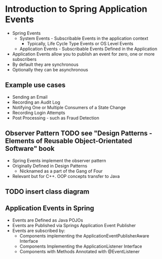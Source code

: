 # Introduction to Spring Application Events
- Spring Events
  - System Events - Subscribable Events in the application context
    - Typically, Life Cycle Type Events or OS Level Events
  - Application Events - Subscribable Events Defined in the Application
- Application Events allow you to publish an event for zero, one or more subscribers
- By default they are synchronous
- Optionally they can be asynchronous

## Example use cases
- Sending an Email
- Recording an Audit Log
- Notifying One or Multiple Consumers of a State Change
- Recording Login Attempts
- Post Processing - such as Fraud Detection

## Observer Pattern TODO see "Design Patterns - Elements of Reusable Object-Orientated Software" book
- Spring Events implement the observer pattern
- Originally Defined in Design Patterns
  - Nicknamed as a part of the Gang of Four
- Relevant but for C++. OOP concepts transfer to Java

## TODO insert class diagram 

## Application Events in Spring
- Events are Defined as Java POJOs
- Events are Published via Springs Application Event Publisher
- Events are subscribed by:
  - Components implementing the ApplicationEventPublisherAware Interface
  - Components Implementing the ApplicationListener Interface
  - Components with Methods Annotated with @EventListener